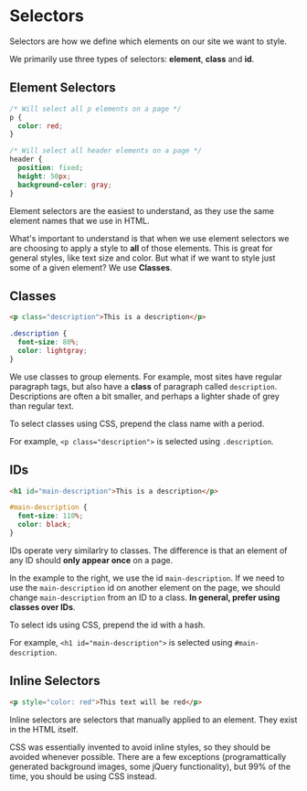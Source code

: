 # Selectors

Selectors are how we define which elements on our site we want to style.

We primarily use three types of selectors: __element__, __class__ and __id__.

## Element Selectors

```css
/* Will select all p elements on a page */
p {
  color: red;
}

/* Will select all header elements on a page */
header {
  position: fixed;
  height: 50px;
  background-color: gray;
}
```

Element selectors are the easiest to understand, as they use the same element names that we use in HTML.

What's important to understand is that when we use element selectors we are choosing to apply a style to __all__ of those elements. This is great for general styles, like text size and color. But what if we want to style just some of a given element? We use __Classes__.


## Classes

```html
<p class="description">This is a description</p>
```

```css
.description {
  font-size: 80%;
  color: lightgray;
}
```

We use classes to group elements. For example, most sites have regular paragraph tags, but also have a __class__ of paragraph called `description`. Descriptions are often a bit smaller, and perhaps a lighter shade of grey than regular text.

To select classes using CSS, prepend the class name with a period.

For example, `<p class="description">` is selected using `.description`.

## IDs

```html
<h1 id="main-description">This is a description</p>
```

```css
#main-description {
  font-size: 110%;
  color: black;
}
```

IDs operate very similarlry to classes.
The difference is that an element of any ID should __only appear once__ on a page.

In the example to the right, we use the id `main-description`. If we need to use the `main-description` id on another element on the page, we should change `main-description` from an ID to a class.
__In general, prefer using classes over IDs__.

To select ids using CSS, prepend the id with a hash.

For example, `<h1 id="main-description">` is selected using `#main-description`.


## Inline Selectors

```html
<p style="color: red">This text will be red</p>
```

Inline selectors are selectors that manually applied to an element.
They exist in the HTML itself.

CSS was essentially invented to avoid inline styles, so they should be avoided whenever possible.
There are a few exceptions (programattically generated background images, some jQuery functionality), but 99% of the time, you should be using CSS instead.
